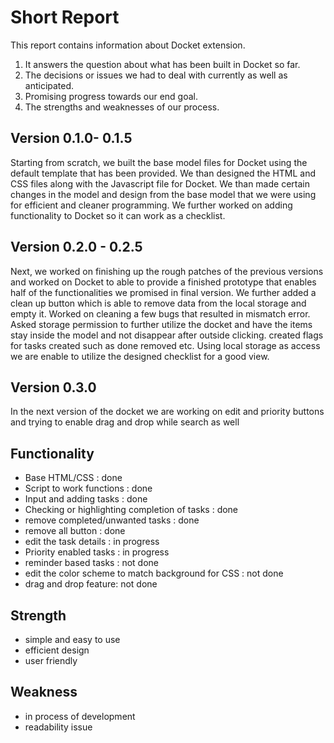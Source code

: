 # Short Report

This report contains information about Docket extension.
1. It answers the question about what has been built in Docket so far. 
2. The decisions or issues we had to deal with currently as well as anticipated. 
3. Promising progress towards our end goal. 
4. The strengths and weaknesses of our process.

## Version 0.1.0- 0.1.5
Starting from scratch, we built the base model files for Docket using the default template that has been provided. We than designed the HTML and CSS files along with the Javascript file for Docket. We than made certain changes in the model and design from the base model that we were using for efficient and cleaner programming. We further worked on adding functionality to Docket so it can work as a checklist. 

## Version 0.2.0 - 0.2.5
Next, we worked on finishing up the rough patches of the previous versions and worked on Docket to able to provide a finished prototype that enables half of the functionalities we promised in final version. We further added a clean up button which is able to remove data from the local storage and empty it. Worked on cleaning a few bugs that resulted in mismatch error. Asked storage permission to further utilize the docket and have the items stay inside the model and not disappear after outside clicking. created flags for tasks created such as done removed etc. Using local storage as access we are enable to utilize the designed checklist for a good view.

## Version 0.3.0
In the next version of the docket we are working on edit and priority buttons and trying to enable drag and drop while search as well

## Functionality
- Base HTML/CSS : done
- Script to work functions : done
- Input and adding tasks : done
- Checking or highlighting completion of tasks : done
- remove completed/unwanted tasks : done
- remove all button : done
- edit the task details : in progress
- Priority enabled tasks : in progress
- reminder based tasks : not done
- edit the color scheme to match background for CSS : not done
- drag and drop feature: not done

## Strength
- simple and easy to use
- efficient design
- user friendly

## Weakness
- in process of development
- readability issue





